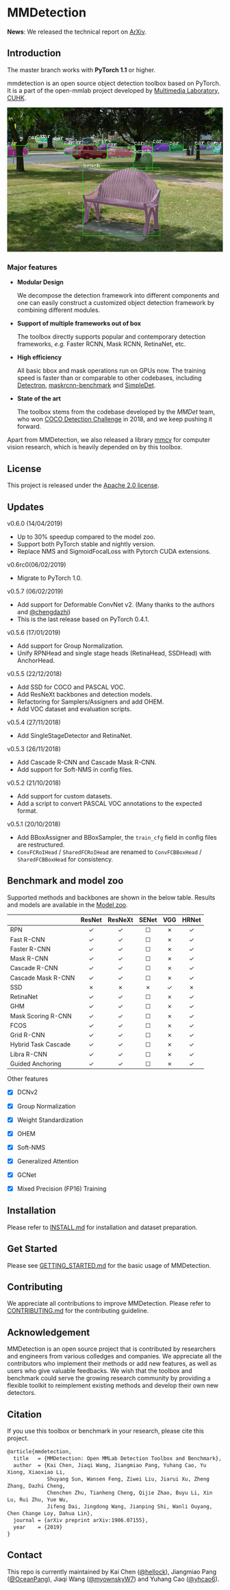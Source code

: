 
# MMDetection

**News**: We released the technical report on [ArXiv](https://arxiv.org/abs/1906.07155).

## Introduction

The master branch works with **PyTorch 1.1** or higher.

mmdetection is an open source object detection toolbox based on PyTorch. It is
a part of the open-mmlab project developed by [Multimedia Laboratory, CUHK](http://mmlab.ie.cuhk.edu.hk/).

![demo image](demo/coco_test_12510.jpg)

### Major features

- **Modular Design**

  We decompose the detection framework into different components and one can easily construct a customized object detection framework by combining different modules.

- **Support of multiple frameworks out of box**

  The toolbox directly supports popular and contemporary detection frameworks, *e.g.* Faster RCNN, Mask RCNN, RetinaNet, etc.

- **High efficiency**

  All basic bbox and mask operations run on GPUs now. The training speed is faster than or comparable to other codebases, including [Detectron](https://github.com/facebookresearch/Detectron), [maskrcnn-benchmark](https://github.com/facebookresearch/maskrcnn-benchmark) and [SimpleDet](https://github.com/TuSimple/simpledet).

- **State of the art**

  The toolbox stems from the codebase developed by the *MMDet* team, who won [COCO Detection Challenge](http://cocodataset.org/#detection-leaderboard) in 2018, and we keep pushing it forward.

Apart from MMDetection, we also released a library [mmcv](https://github.com/open-mmlab/mmcv) for computer vision research, which is heavily depended on by this toolbox.

## License

This project is released under the [Apache 2.0 license](LICENSE).

## Updates

v0.6.0 (14/04/2019)
- Up to 30% speedup compared to the model zoo.
- Support both PyTorch stable and nightly version.
- Replace NMS and SigmoidFocalLoss with Pytorch CUDA extensions.

v0.6rc0(06/02/2019)
- Migrate to PyTorch 1.0.

v0.5.7 (06/02/2019)
- Add support for Deformable ConvNet v2. (Many thanks to the authors and [@chengdazhi](https://github.com/chengdazhi))
- This is the last release based on PyTorch 0.4.1.

v0.5.6 (17/01/2019)
- Add support for Group Normalization.
- Unify RPNHead and single stage heads (RetinaHead, SSDHead) with AnchorHead.

v0.5.5 (22/12/2018)
- Add SSD for COCO and PASCAL VOC.
- Add ResNeXt backbones and detection models.
- Refactoring for Samplers/Assigners and add OHEM.
- Add VOC dataset and evaluation scripts.

v0.5.4 (27/11/2018)
- Add SingleStageDetector and RetinaNet.

v0.5.3 (26/11/2018)
- Add Cascade R-CNN and Cascade Mask R-CNN.
- Add support for Soft-NMS in config files.

v0.5.2 (21/10/2018)
- Add support for custom datasets.
- Add a script to convert PASCAL VOC annotations to the expected format.

v0.5.1 (20/10/2018)
- Add BBoxAssigner and BBoxSampler, the `train_cfg` field in config files are restructured.
- `ConvFCRoIHead` / `SharedFCRoIHead` are renamed to `ConvFCBBoxHead` / `SharedFCBBoxHead` for consistency.

## Benchmark and model zoo

Supported methods and backbones are shown in the below table.
Results and models are available in the [Model zoo](MODEL_ZOO.md).

|                    | ResNet   | ResNeXt  | SENet    | VGG      | HRNet |
|--------------------|:--------:|:--------:|:--------:|:--------:|:-----:|
| RPN                | ✓        | ✓        | ☐        | ✗        | ✓     |
| Fast R-CNN         | ✓        | ✓        | ☐        | ✗        | ✓     |
| Faster R-CNN       | ✓        | ✓        | ☐        | ✗        | ✓     |
| Mask R-CNN         | ✓        | ✓        | ☐        | ✗        | ✓     |
| Cascade R-CNN      | ✓        | ✓        | ☐        | ✗        | ✓     |
| Cascade Mask R-CNN | ✓        | ✓        | ☐        | ✗        | ✓     |
| SSD                | ✗        | ✗        | ✗        | ✓        | ✗     |
| RetinaNet          | ✓        | ✓        | ☐        | ✗        | ✓     |
| GHM                | ✓        | ✓        | ☐        | ✗        | ✓     |
| Mask Scoring R-CNN | ✓        | ✓        | ☐        | ✗        | ✓     |
| FCOS               | ✓        | ✓        | ☐        | ✗        | ✓     |
| Grid R-CNN         | ✓        | ✓        | ☐        | ✗        | ✓     |
| Hybrid Task Cascade| ✓        | ✓        | ☐        | ✗        | ✓     |
| Libra R-CNN        | ✓        | ✓        | ☐        | ✗        | ✓     |
| Guided Anchoring   | ✓        | ✓        | ☐        | ✗        | ✓     |

Other features
- [x] DCNv2
- [x] Group Normalization
- [x] Weight Standardization
- [x] OHEM
- [x] Soft-NMS
- [x] Generalized Attention
- [x] GCNet
- [x] Mixed Precision (FP16) Training


## Installation

Please refer to [INSTALL.md](INSTALL.md) for installation and dataset preparation.


## Get Started

Please see [GETTING_STARTED.md](GETTING_STARTED.md) for the basic usage of MMDetection.

## Contributing

We appreciate all contributions to improve MMDetection. Please refer to [CONTRIBUTING.md](CONTRIBUTING.md) for the contributing guideline.

## Acknowledgement

MMDetection is an open source project that is contributed by researchers and engineers from various colledges and companies. We appreciate all the contributors who implement their methods or add new features, as well as users who give valuable feedbacks.
We wish that the toolbox and benchmark could serve the growing research community by providing a flexible toolkit to reimplement existing methods and develop their own new detectors.


## Citation

If you use this toolbox or benchmark in your research, please cite this project.

```
@article{mmdetection,
  title   = {MMDetection: Open MMLab Detection Toolbox and Benchmark},
  author  = {Kai Chen, Jiaqi Wang, Jiangmiao Pang, Yuhang Cao, Yu Xiong, Xiaoxiao Li,
             Shuyang Sun, Wansen Feng, Ziwei Liu, Jiarui Xu, Zheng Zhang, Dazhi Cheng,
             Chenchen Zhu, Tianheng Cheng, Qijie Zhao, Buyu Li, Xin Lu, Rui Zhu, Yue Wu,
             Jifeng Dai, Jingdong Wang, Jianping Shi, Wanli Ouyang, Chen Change Loy, Dahua Lin},
  journal = {arXiv preprint arXiv:1906.07155},
  year    = {2019}
}
```


## Contact

This repo is currently maintained by Kai Chen ([@hellock](http://github.com/hellock)), Jiangmiao Pang ([@OceanPang](https://github.com/OceanPang)), Jiaqi Wang ([@myownskyW7](https://github.com/myownskyW7)) and Yuhang Cao ([@yhcao6](https://github.com/yhcao6)).
